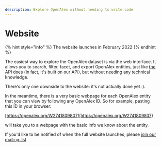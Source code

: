 ```yaml
---
description: Explore OpenAlex without needing to write code
---
```


# Website

{% hint style="info" %}
The website launches in February 2022
{% endhint %}

The easiest way to explore the OpenAlex dataset is via the web interface. It allows you to search, filter, facet, and export OpenAlex entities, just like [the API](api/) does (in fact, it's built on our API), but without needing any technical knowledge.

There's only one downside to the website: it's not actually done yet :).&#x20;

In the meantime, there is a very basic webpage for each OpenAlex entity that you can view by following any OpenAlex ID. So for example, pasting this ID in your browser:

[https://openalex.org/W2741809807](https://openalex.org/W2741809807)

will take you to a webpage with the basic info we know about the entity.

If you'd like to be notified of when the full website launches, please [join our mailing list](http://eepurl.com/hA8PhL).&#x20;
